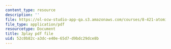 ```yaml
---
content_type: resource
description: ''
file: https://ol-ocw-studio-app-qa.s3.amazonaws.com/courses/8-421-atomic-and-optical-physics-i-spring-2014/52c0b82ca3dce40e65d7d9bdc29dce8b_ol2GRkRam4k.pdf
file_type: application/pdf
resourcetype: Document
title: 3play pdf file
uid: 52c0b82c-a3dc-e40e-65d7-d9bdc29dce8b
---
```

